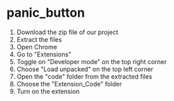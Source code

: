 # panic_button
1. Download the zip file of our project
2. Extract the files
3. Open Chrome
4. Go to "Extensions"
5. Toggle on "Developer mode" on the top right corner
6. Choose "Load unpacked" on the top left corner
7. Open the "code" folder from the extracted files
8. Choose the "Extension_Code" folder
9. Turn on the extension
